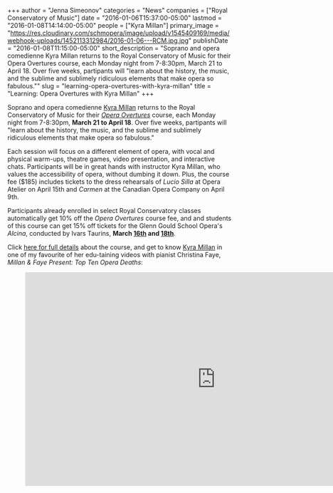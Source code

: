 +++
author = "Jenna Simeonov"
categories = "News"
companies = ["Royal Conservatory of Music"]
date = "2016-01-06T15:37:00-05:00"
lastmod = "2016-01-08T14:14:00-05:00"
people = ["Kyra Millan"]
primary_image = "https://res.cloudinary.com/schmopera/image/upload/v1545409169/media/webhook-uploads/1452113312984/2016-01-06---RCM.jpg.jpg"
publishDate = "2016-01-08T11:15:00-05:00"
short_description = "Soprano and opera comedienne Kyra Millan returns to the Royal Conservatory of Music for their Opera Overtures course, each Monday night from 7-8:30pm, March 21 to April 18. Over five weeks, partipants will &quot;learn about the history, the music, and the sublime and sublimely ridiculous elements that make opera so fabulous.&quot;"
slug = "learning-opera-overtures-with-kyra-millan"
title = "Learning: Opera Overtures with Kyra Millan"
+++

Soprano and opera comedienne [Kyra Millan](/kyra-millan-arts-education-counts/) returns to the Royal Conservatory of Music for their [*Opera Overtures*](https://ca.apm.activecommunities.com/theroyalconservatory/Activity_Search/2079) course, each Monday night from 7-8:30pm, **March 21 to April 18**. Over five weeks, partipants will "learn about the history, the music, and the sublime and sublimely ridiculous elements that make opera so fabulous."

Each session will focus on a different element of opera, with vocal and physical warm-ups, theatre games, video presentation, and interactive chats. Participants will be in great hands with instructor Kyra Millan, who values the accessibility of opera, without dumbing it down. Plus, the course fee ($185) includes tickets to the dress rehearsals of *Lucio Silla* at Opera Atelier on April 15th and *Carmen* at the Canadian Opera Company on April 9th.

Participants already enrolled in select Royal Conservatory classes automatically get 10% off the *Opera Overtures* course fee, and and students of this course can get 15% off tickets for the Glenn Gould School Opera's *Alcina*, conducted by Ivars Taurins, **March [16th](https://performance.rcmusic.ca/event/1516/spring_opera_1) and [18th](https://performance.rcmusic.ca/event/1516/spring_opera_2)**.

Click [here for full details](https://ca.apm.activecommunities.com/theroyalconservatory/Activity_Search/2079) about the course, and get to know [Kyra Millan](/scene/people/kyra-millan/) in one of my favourite of her edu-taining videos with pianist Christina Faye, *Millan & Faye Present: Top Ten Opera Deaths*:

<figure data-type="video">
<iframe width="854" height="480" src="https://www.youtube.com/embed/Tc4wNVoZsaU" frameborder="0" allowfullscreen></iframe>
</figure>
